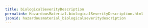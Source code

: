 ```yaml
---
title: biologicalSeverityDescription
permalink: HazardousMaterial.biologicalSeverityDescription.html
jsonid: hazardousmaterial_biologicalseveritydescription
---
```

